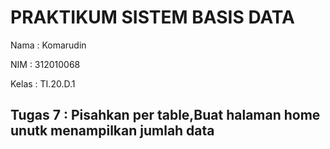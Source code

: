 # PRAKTIKUM SISTEM BASIS DATA
Nama  : Komarudin <p>
NIM   : 312010068 <p>
Kelas : TI.20.D.1 <p>
## Tugas 7 : Pisahkan per table,Buat halaman home unutk menampilkan jumlah data <p>
